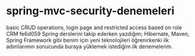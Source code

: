 # spring-mvc-security-denemeleri
basic CRUD operations, login page and restricted access based on role
CRM
fe6d059
Spring derslerini takip ederken yazdığım; 
Hibernate, Maven, Spring Framework gibi benim için yeni teknolojileri öğrenirkenki 
ilk adımlarımın sonucunda buraya yüklemek istediğim ilk denemelerim.
